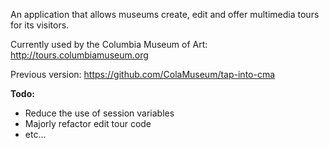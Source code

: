 An application that allows museums create, edit and offer multimedia tours for its visitors.

Currently used by the Columbia Museum of Art: http://tours.columbiamuseum.org

Previous version: https://github.com/ColaMuseum/tap-into-cma

**Todo:**
- Reduce the use of session variables
- Majorly refactor edit tour code
- etc...
